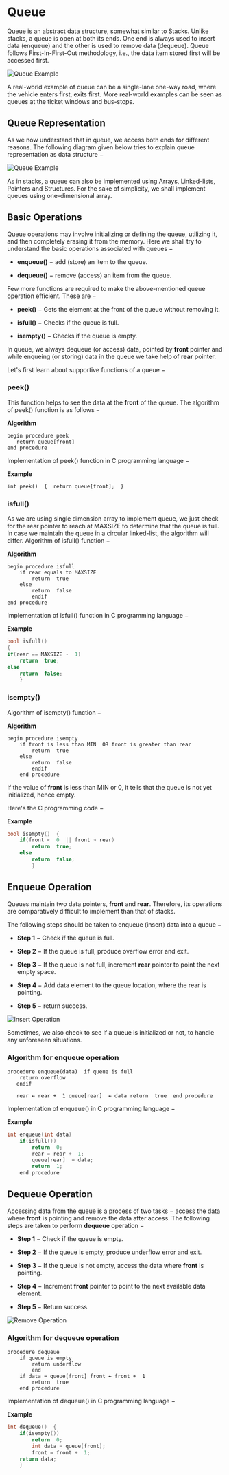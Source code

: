 # Queue

Queue is an abstract data structure, somewhat similar to Stacks. Unlike stacks, a queue is open at both its ends. One end is always used to insert data (enqueue) and the other is used to remove data (dequeue). Queue follows First-In-First-Out methodology, i.e., the data item stored first will be accessed first.

![Queue Example](https://www.tutorialspoint.com/data_structures_algorithms/images/queue_example.jpg)

A real-world example of queue can be a single-lane one-way road, where the vehicle enters first, exits first. More real-world examples can be seen as queues at the ticket windows and bus-stops.

## Queue Representation

As we now understand that in queue, we access both ends for different reasons. The following diagram given below tries to explain queue representation as data structure −

![Queue Example](https://www.tutorialspoint.com/data_structures_algorithms/images/queue_diagram.jpg)

As in stacks, a queue can also be implemented using Arrays, Linked-lists, Pointers and Structures. For the sake of simplicity, we shall implement queues using one-dimensional array.

## Basic Operations

Queue operations may involve initializing or defining the queue, utilizing it, and then completely erasing it from the memory. Here we shall try to understand the basic operations associated with queues −

-   **enqueue()**  − add (store) an item to the queue.
    
-   **dequeue()**  − remove (access) an item from the queue.
    

Few more functions are required to make the above-mentioned queue operation efficient. These are −

-   **peek()**  − Gets the element at the front of the queue without removing it.
    
-   **isfull()**  − Checks if the queue is full.
    
-   **isempty()**  − Checks if the queue is empty.
    

In queue, we always dequeue (or access) data, pointed by  **front**  pointer and while enqueing (or storing) data in the queue we take help of  **rear**  pointer.

Let's first learn about supportive functions of a queue −

### peek()

This function helps to see the data at the  **front**  of the queue. The algorithm of peek() function is as follows −

**Algorithm**
```
begin procedure peek
   return queue[front]
end procedure
```
Implementation of peek() function in C programming language −

**Example**
```
int peek()  {  return queue[front];  }
```
### isfull()

As we are using single dimension array to implement queue, we just check for the rear pointer to reach at MAXSIZE to determine that the queue is full. In case we maintain the queue in a circular linked-list, the algorithm will differ. Algorithm of isfull() function −

**Algorithm**
```
begin procedure isfull 
	if rear equals to MAXSIZE 
		return  true  
	else  
		return  false 
		endif 
end procedure
```
Implementation of isfull() function in C programming language −

**Example**
```c
bool isfull()  
{  
if(rear == MAXSIZE -  1)  
	return  true;  
else  
	return  false;  
	}
```
### isempty()

Algorithm of isempty() function −

**Algorithm**
```
begin procedure isempty 
	if front is less than MIN  OR front is greater than rear 
		return  true  
	else  
		return  false 
		endif 
	end procedure
```
If the value of  **front**  is less than MIN or 0, it tells that the queue is not yet initialized, hence empty.

Here's the C programming code −

**Example**
```c
bool isempty()  {  
	if(front <  0  || front > rear)  
		return  true;  
	else  
		return  false;  
		}
```
## Enqueue Operation

Queues maintain two data pointers,  **front**  and  **rear**. Therefore, its operations are comparatively difficult to implement than that of stacks.

The following steps should be taken to enqueue (insert) data into a queue −

-   **Step 1**  − Check if the queue is full.
    
-   **Step 2**  − If the queue is full, produce overflow error and exit.
    
-   **Step 3**  − If the queue is not full, increment  **rear**  pointer to point the next empty space.
    
-   **Step 4**  − Add data element to the queue location, where the rear is pointing.
    
-   **Step 5**  − return success.
    

![Insert Operation](https://www.tutorialspoint.com/data_structures_algorithms/images/queue_enqueue_diagram.jpg)

Sometimes, we also check to see if a queue is initialized or not, to handle any unforeseen situations.

### Algorithm for enqueue operation
```
procedure enqueue(data)  if queue is full 
	return overflow
   endif
   
   rear ← rear +  1 queue[rear]  ← data return  true  end procedure
```
Implementation of enqueue() in C programming language −

**Example**
```c
int enqueue(int data)  
	if(isfull())  
		return  0; 
		rear = rear +  1; 
		queue[rear]  = data;  
		return  1;  
	end procedure
```
## Dequeue Operation

Accessing data from the queue is a process of two tasks − access the data where  **front**  is pointing and remove the data after access. The following steps are taken to perform  **dequeue**  operation −

-   **Step 1**  − Check if the queue is empty.
    
-   **Step 2**  − If the queue is empty, produce underflow error and exit.
    
-   **Step 3**  − If the queue is not empty, access the data where  **front**  is pointing.
    
-   **Step 4**  − Increment  **front**  pointer to point to the next available data element.
    
-   **Step 5**  − Return success.
    

![Remove Operation](https://www.tutorialspoint.com/data_structures_algorithms/images/queue_dequeue_diagram.jpg)

### Algorithm for dequeue operation
```
procedure dequeue 
	if queue is empty 
		return underflow 
		end  
	if data = queue[front] front ← front +  1  
		return  true  
	end procedure
```
Implementation of dequeue() in C programming language −

**Example**
```c
int dequeue()  {  
	if(isempty())  
		return  0;  
		int data = queue[front]; 
		front = front +  1;  
	return data;  
	}
```
